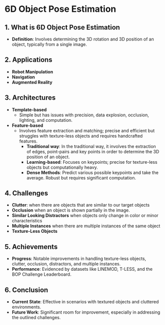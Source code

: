 # 6D Object Pose Estimation

## 1. What is 6D Object Pose Estimation
- **Definition**: Involves determining the 3D rotation and 3D position of an object, typically from a single image.

## 2. Applications
- **Robot Manipulation**
- **Navigation**
- **Augmented Reality**

## 3. Architectures
- **Template-based**
  - Simple but has issues with precision, data explosion, occlusion, lighting, and computation.
- **Feature-based**
  - Involves feature extraction and matching; precise and efficient but struggles with texture-less objects and requires handcrafted features.
    - **Traditional way**: In the traditional way, it involves the extraction of edges, point-pairs and key points in order to determine the 3D position of an object.
    - **Learning-based**: Focuses on keypoints; precise for texture-less objects but computationally heavy.
    - **Dense Methods**: Predict various possible keypoints and take the average. Robust but requires significant computation.

## 4. Challenges
- **Clutter**: when there are objects that are similar to our target objects
- **Occlusion** when an object is shown partially in the image.
- **Similar Looking Distractors** when objects only change in color or minor characteristics
- **Multiple Instances** when there are multiple instances of the same object
- **Texture-Less Objects**

## 5. Achievements
- **Progress**: Notable improvements in handling texture-less objects, clutter, occlusion, distractors, and multiple instances.
- **Performance**: Evidenced by datasets like LINEMOD, T-LESS, and the BOP Challenge Leaderboard.

## 6. Conclusion
- **Current State**: Effective in scenarios with textured objects and cluttered environments.
- **Future Work**: Significant room for improvement, especially in addressing the outlined challenges.
